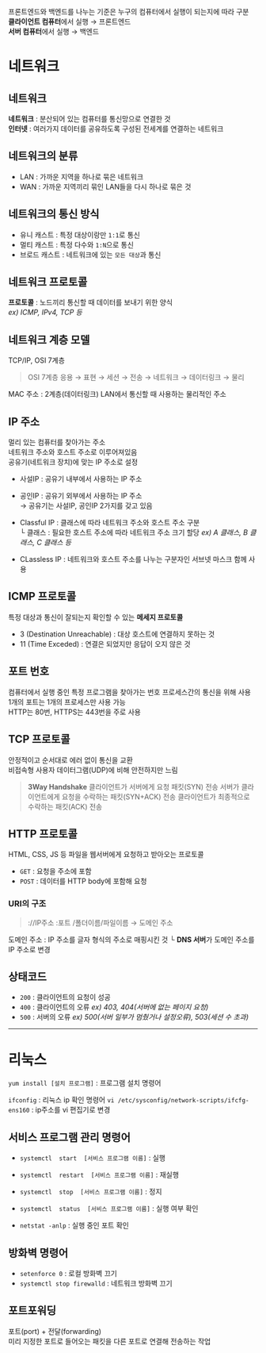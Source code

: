 프론트엔드와 백엔드를 나누는 기준은 누구의 컴퓨터에서 실행이 되는지에 따라 구분  
**클라이언트 컴퓨터**에서 실행 → 프론트엔드  
**서버 컴퓨터**에서 실행 → 백엔드    


# 네트워크
## 네트워크
**네트워크** : 분산되어 있는 컴퓨터를 통신망으로 연결한 것  
**인터넷** : 여러가지 데이터를 공유하도록 구성된 전세계를 연결하는 네트워크  


## 네트워크의 분류
- LAN : 가까운 지역을 하나로 묶은 네트워크  
- WAN : 가까운 지역끼리 묶인 LAN들을 다시 하나로 묶은 것  


## 네트워크의 통신 방식
- 유니 캐스트 : 특정 대상이랑만 `1:1`로 통신  
- 멀티 캐스트 : 특정 다수와 `1:N`으로 통신  
- 브로드 캐스트 : 네트워크에 있는 `모든 대상`과 통신  


## 네트워크 프로토콜
**프로토콜** : 노드끼리 통신할 때 데이터를 보내기 위한 양식  
*ex) ICMP, IPv4, TCP 등*


## 네트워크 계층 모델
TCP/IP, OSI 7계층
> OSI 7계층
> 응용 → 표현 → 세션 → 전송 → 네트워크 → 데이터링크 → 물리  
  
MAC 주소 : 2계층(데이터링크) LAN에서 통신할 때 사용하는 물리적인 주소


## IP 주소
멀리 있는 컴퓨터를 찾아가는 주소  
네트워크 주소와 호스트 주소로 이루어져있음  
공유기(네트워크 장치)에 맞는 IP 주소로 설정  
  
- 사설IP : 공유기 내부에서 사용하는 IP 주소  
- 공인IP : 공유기 외부에서 사용하는 IP 주소  
→ 공유기는 사설IP, 공인IP 2가지를 갖고 있음  
  
- Classful IP : 클래스에 따라 네트워크 주소와 호스트 주소 구분  
            └ 클래스 : 필요한 호스트 주소에 따라 네트워크 주소 크기 할당 *ex) A 클래스, B 클래스, C 클래스 등*  
- CLassless IP : 네트워크와 호스트 주소를 나누는 구분자인 서브넷 마스크 함께 사용


## ICMP 프로토콜
특정 대상과 통신이 잘되는지 확인할 수 있는 **메세지 프로토콜**  
  
- 3 (Destination Unreachable) : 대상 호스트에 연결하지 못하는 것
- 11 (Time Exceded) : 연결은 되었지만 응답이 오지 않은 것


## 포트 번호
컴퓨터에서 실행 중인 특정 프로그램을 찾아가는 번호
프로세스간의 통신을 위해 사용  
1개의 포트는 1개의 프로세스만 사용 가능  
HTTP는 80번, HTTPS는 443번을 주로 사용  


## TCP 프로토콜
안정적이고 순서대로 에러 없이 통신을 교환  
비접속형 사용자 데이터그램(UDP)에 비해 안전하지만 느림  

> **3Way Handshake**
> 클라이언트가 서버에게 요청 패킷(SYN) 전송
> 서버가 클라이언트에게 요청을 수락하는 패킷(SYN+ACK) 전송
> 클라이언트가 최종적으로 수락하는 패킷(ACK) 전송


## HTTP 프로토콜
HTML, CSS, JS 등 파일을 웹서버에게 요청하고 받아오는 프로토콜  
  
- `GET` : 요청을 주소에 포함
- `POST` : 데이터를 HTTP body에 포함해 요청  
  
### URI의 구조
> \://IP주소 :포트 /폴더이름/파일이름
>     → 도메인 주소  

도메인 주소 : IP 주소를 글자 형식의 주소로 매핑시킨 것
└ **DNS 서버**가 도메인 주소를 IP 주소로 변경  
  

## 상태코드
- `200` : 클라이언트의 요청이 성공
- `400` : 클라이언트의 오류 *ex) 403, 404(서버에 없는 페이지 요청)*
- `500` : 서버의 오류 *ex) 500(서버 일부가 멈췄거나 설정오류), 503(세션 수 초과)*
  
  
---
# 리눅스
`yum install [설치 프로그램]` : 프로그램 설치 명령어 
  
`ifconfig` : 리눅스 ip 확인 명령어
`vi /etc/sysconfig/network-scripts/ifcfg-ens160` : ip주소를 vi 편집기로 변경


## 서비스 프로그램 관리 명령어
- `systemctl  start  [서비스 프로그램 이름]` : 실행
- `systemctl  restart  [서비스 프로그램 이름]` : 재실행
- `systemctl  stop  [서비스 프로그램 이름]` : 정지
- `systemctl  status  [서비스 프로그램 이름]` : 실행 여부 확인
  
- `netstat -anlp` : 실행 중인 포트 확인


## 방화벽 명령어
- `setenforce 0` : 로컬 방화벽 끄기
- `systemctl stop firewalld` : 네트워크 방화벽 끄기


## 포트포워딩
포트(port) + 전달(forwarding)  
미리 지정한 포트로 들어오는 패킷을 다른 포트로 연결해 전송하는 작업
